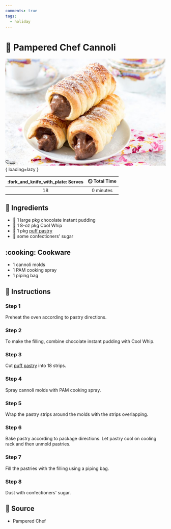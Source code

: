 ```yaml
---
comments: true
tags:
  - holiday
---
```

# :baguette_bread: Pampered Chef Cannoli

![Cannoli][1]{ loading=lazy }

| :fork_and_knife_with_plate: Serves | :timer_clock: Total Time |
|:----------------------------------:|:-----------------------: |
| 18 | 0 minutes |

## :salt: Ingredients

- :chocolate_bar: 1 large pkg chocolate instant pudding
- :icecream: 1 8-oz pkg Cool Whip
- :pie: 1 pkg [puff pastry][2]
- :candy: some confectioners' sugar

## :cooking: Cookware

- 1 cannoli molds
- 1 PAM cooking spray
- 1 piping bag

## :pencil: Instructions

### Step 1

Preheat the oven according to pastry directions.

### Step 2

To make the filling, combine chocolate instant pudding with Cool Whip.

### Step 3

Cut [puff pastry][2] into 18 strips.

### Step 4

Spray cannoli molds with PAM cooking spray.

### Step 5

Wrap the pastry strips around the molds with the strips overlapping.

### Step 6

Bake pastry according to package directions. Let pastry cool on cooling rack and then unmold pastries.

### Step 7

Fill the pastries with the filling using a piping bag.

### Step 8

Dust with confectioners' sugar.

## :link: Source

- Pampered Chef

[1]: <../assets/images/pampered-chef-cannoli.jpg>
[2]: <../ingredients/pastry-dough/puff-pastry.md>
